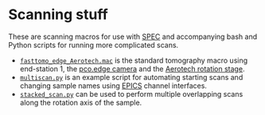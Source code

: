 # Scanning stuff
These are scanning macros for use with [SPEC](http://www.certif.com/spec.html) and accompanying bash and Python scripts for running more complicated scans.

- [`fasttomo_edge_Aerotech.mac`]() is the standard tomography macro using end-station 1, the [pco.edge camera](http://www.pco.de/scmos-cameras/) and the [Aerotech rotation stage](http://www.aerotech.com/).
- [`multiscan.py`]() is an example script for automating starting scans and changing sample names using [EPICS](http://www.aps.anl.gov/epics/) channel interfaces.
- [`stacked_scan.py`]() can be used to perform multiple overlapping scans along the rotation axis of the sample.

